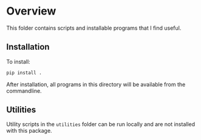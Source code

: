 # Overview

This folder contains scripts and installable programs that I find useful.

## Installation

To install:

```bash
pip install .
```

After installation, all programs in this directory will be available from the commandline.

## Utilities

Utility scripts in the `utilities` folder can be run locally and are not installed with this package.
